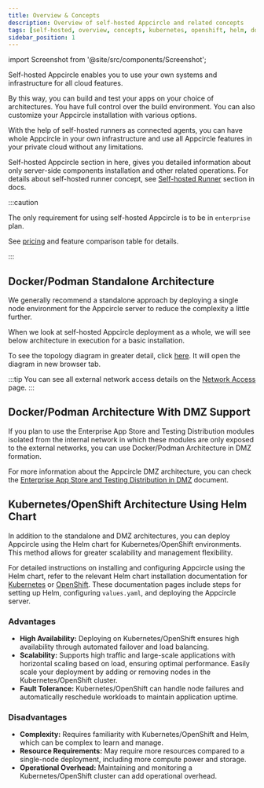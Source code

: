 ```yaml
---
title: Overview & Concepts
description: Overview of self-hosted Appcircle and related concepts
tags: [self-hosted, overview, concepts, kubernetes, openshift, helm, docker, podman]
sidebar_position: 1
---
```


import Screenshot from '@site/src/components/Screenshot';

Self-hosted Appcircle enables you to use your own systems and infrastructure for all cloud features.

By this way, you can build and test your apps on your choice of architectures. You have full control over the build environment. You can also customize your Appcircle installation with various options.

With the help of self-hosted runners as connected agents, you can have whole Appcircle in your own infrastructure and use all Appcircle features in your private cloud without any limitations.

Self-hosted Appcircle section in here, gives you detailed information about only server-side components installation and other related operations. For details about self-hosted runner concept, see [Self-hosted Runner](/self-hosted-appcircle/self-hosted-runner) section in docs.

:::caution

The only requirement for using self-hosted Appcircle is to be in `enterprise` plan.

See [pricing](https://appcircle.io/pricing) and feature comparison table for details.

:::

## Docker/Podman Standalone Architecture

We generally recommend a standalone approach by deploying a single node environment for the Appcircle server to reduce the complexity a little further.

When we look at self-hosted Appcircle deployment as a whole, we will see below architecture in execution for a basic installation.

<Screenshot url='https://cdn.appcircle.io/docs/assets/be-3008-appcircle-topology.png' />

To see the topology diagram in greater detail, click [here](https://cdn.appcircle.io/docs/assets/be-3008-appcircle-topology.png). It will open the diagram in new browser tab.

:::tip
You can see all external network access details on the [Network Access](/self-hosted-appcircle/install-server/linux-package/configure-server/integrations-and-access/network-access) page.
:::

## Docker/Podman Architecture With DMZ Support

If you plan to use the Enterprise App Store and Testing Distribution modules isolated from the internal network in which these modules are only exposed to the external networks, you can use Docker/Podman Architecture in DMZ formation.

<Screenshot url='https://cdn.appcircle.io/docs/assets/be-3008-appcircle-dmz-topology.png' />

For more information about the Appcircle DMZ architecture, you can check the [Enterprise App Store and Testing Distribution in DMZ](/self-hosted-appcircle/install-server/linux-package/configure-server/advanced-configuration/store-dist-dmz) document.

## Kubernetes/OpenShift Architecture Using Helm Chart

In addition to the standalone and DMZ architectures, you can deploy Appcircle using the Helm chart for Kubernetes/OpenShift environments. This method allows for greater scalability and management flexibility.

<Screenshot url='https://cdn.appcircle.io/docs/assets/BE-5525-k8s-ocp-arch-diagram.png' />

For detailed instructions on installing and configuring Appcircle using the Helm chart, refer to the relevant Helm chart installation documentation for [Kubernetes](/self-hosted-appcircle/install-server/helm-chart/installation/kubernetes) or [OpenShift](/self-hosted-appcircle/install-server/helm-chart/installation/openshift). These documentation pages include steps for setting up Helm, configuring `values.yaml`, and deploying the Appcircle server.

### Advantages

- **High Availability:** Deploying on Kubernetes/OpenShift ensures high availability through automated failover and load balancing.
- **Scalability:** Supports high traffic and large-scale applications with horizontal scaling based on load, ensuring optimal performance. Easily scale your deployment by adding or removing nodes in the Kubernetes/OpenShift cluster.
- **Fault Tolerance:** Kubernetes/OpenShift can handle node failures and automatically reschedule workloads to maintain application uptime.

### Disadvantages

- **Complexity:** Requires familiarity with Kubernetes/OpenShift and Helm, which can be complex to learn and manage.
- **Resource Requirements:** May require more resources compared to a single-node deployment, including more compute power and storage.
- **Operational Overhead:** Maintaining and monitoring a Kubernetes/OpenShift cluster can add operational overhead.
